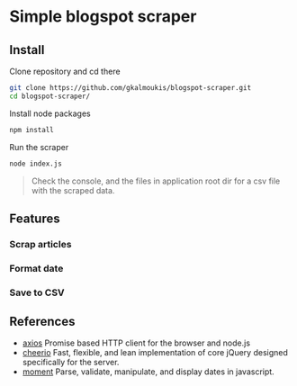 # Simple blogspot scraper
## Install
Clone repository and cd there
```bash
git clone https://github.com/gkalmoukis/blogspot-scraper.git
cd blogspot-scraper/
```
Install node packages
```bash
npm install
```
Run the scraper
```bash
node index.js
```
> Check the console, and the files in application root dir for a csv file with the scraped data.
## Features
### Scrap articles
### Format date
### Save to CSV
## References
- [axios](https://github.com/axios/axios) Promise based HTTP client for the browser and node.js
- [cheerio](https://github.com/cheeriojs/cheerio) Fast, flexible, and lean implementation of core jQuery designed specifically for the 
server.
- [moment](https://github.com/moment/moment/) Parse, validate, manipulate, and display dates in javascript.
